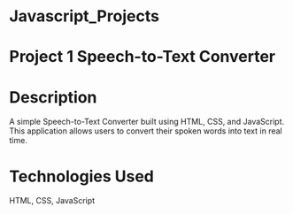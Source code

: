 # Javascript_Projects
 
# Project 1 Speech-to-Text Converter

# Description

 A simple Speech-to-Text Converter built using HTML, CSS, and JavaScript. This application allows users to convert their spoken words into text in real time. 

# Technologies Used

HTML,
CSS,
JavaScript 